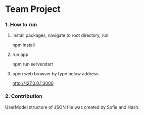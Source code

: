 # Team Project 


### 1. How to run

1. install packages, navigate to root directory, run

   npm install
    
2. run app

   npm run serverstart
   
3. open web browser by type below address

   http://127.0.0.1:3000
   
 

### 2. Contribution

UserModel structure of JSON file was created by Sofie and Hash.
